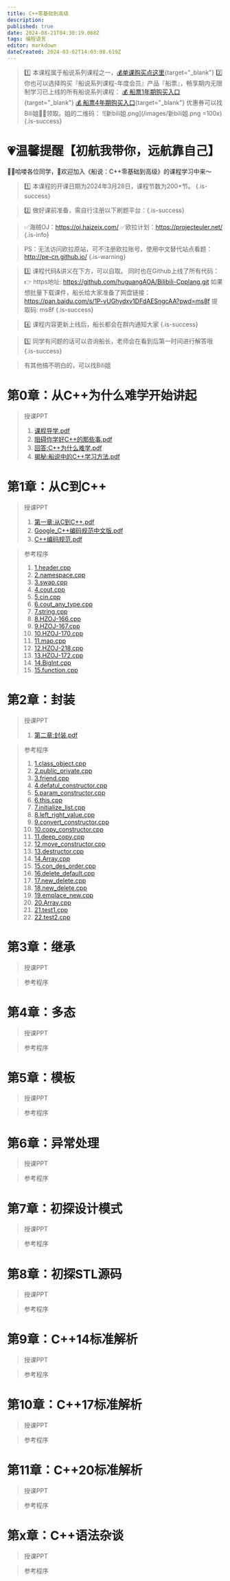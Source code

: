 ```yaml
---
title: C++零基础到高级
description: 
published: true
date: 2024-08-21T04:30:19.068Z
tags: 编程语言
editor: markdown
dateCreated: 2024-03-02T14:03:08.619Z
---
```


> :one: 本课程属于船说系列课程之一，[💰单课购买点这里](https://www.bilibili.com/cheese/play/ss3380){target="_blank"}
> :two: 你也可以选择购买『船说系列课程-年度会员』产品『船票』，畅享期内无限制学习已上线的所有船说系列课程：
[💰 船票1年期购买入口](https://b23.tv/uCOhTk2){target="_blank"}
[💰 船票4年期购买入口](https://b23.tv/vU6TsQU){target="_blank"}
优惠券可以找Bili姐👩‍💻领取。姐的二维码：
![新bili姐.png](/images/新bili姐.png =100x)
{.is-success}

# 💗温馨提醒【初航我带你，远航靠自己】

🙋‍♂️哈喽各位同学，👏欢迎加入《船说：C++零基础到高级》的课程学习中来～

> 1️⃣ 本课程的开课日期为2024年3月28日，课程节数为200+节。
{.is-success}

> 2️⃣ 做好课前准备，需自行注册以下刷题平台：{.is-success}

> ✅海贼OJ：https://oj.haizeix.com/
✅欧拉计划：https://projecteuler.net/
{.is-info}

> PS：无法访问欧拉原站，可不注册欧拉账号，使用中文替代站点看题：http://pe-cn.github.io/
{.is-warning}

> 3️⃣ 课程代码&讲义在下方，可以自取。
> 同时也在Github上线了所有代码：👉 https地址: https://github.com/huguangAOA/Bilibili-Cpplang.git
> 如果想批量下载课件，船长给大家准备了网盘链接：https://pan.baidu.com/s/1P-vUGhydxv1DFdAESngcAA?pwd=ms8f 提取码: ms8f 
{.is-success}

> 4️⃣ 课程内容更新上线后，船长都会在群内通知大家
{.is-success}

> 5️⃣ 同学有问题的话可以咨询船长，老师会在看到后第一时间进行解答哦
{.is-success}

> 有其他搞不明白的，可以找Bili姐






# 第0章：从C++为什么难学开始讲起

> 授课PPT
> 1. [课程导学.pdf](cpp_language_resource/part1/chapter00/pptx/cpp_language_chapter00_1.pdf)
> 2. [阻碍你学好C++的那些事.pdf](cpp_language_resource/part1/chapter00/pptx/cpp_language_chapter00_2.pdf)
> 3. [回答:C++为什么难学.pdf](cpp_language_resource/part1/chapter00/pptx/cpp_language_chapter00_3.pdf)
> 4. [揭秘:船说中的C++学习方法.pdf](cpp_language_resource/part1/chapter00/pptx/cpp_language_chapter00_4.pdf)

# 第1章：从C到C++

> 授课PPT
> 1. [第一章:从C到C++.pdf](cpp_language_resource/part1/chapter01/pptx/cpp_language_chapter01_1.pdf)
> 2. [Google_C++编码规范中文版.pdf](cpp_language_resource/part1/chapter01/pptx/cpp_language_chapter01_2.pdf)
> 3. [C++编码规范.pdf](cpp_language_resource/part1/chapter01/pptx/cpp_language_chapter01_3.pdf)

> 参考程序
> 1. [1.header.cpp](cpp_language_resource/part1/chapter01/code/1.header.cpp)
> 2. [2.namespace.cpp](cpp_language_resource/part1/chapter01/code/2.namespace.cpp)
> 3. [3.swap.cpp](cpp_language_resource/part1/chapter01/code/3.swap.cpp)
> 4. [4.cout.cpp](cpp_language_resource/part1/chapter01/code/4.cout.cpp)
> 5. [5.cin.cpp](cpp_language_resource/part1/chapter01/code/5.cin.cpp)
> 6. [6.cout_any_type.cpp](cpp_language_resource/part1/chapter01/code/6.cout_any_type.cpp)
> 7. [7.string.cpp](cpp_language_resource/part1/chapter01/code/7.string.cpp)
> 8. [8.HZOJ-166.cpp](cpp_language_resource/part1/chapter01/code/8.HZOJ-166.cpp)
> 9. [9.HZOJ-167.cpp](cpp_language_resource/part1/chapter01/code/9.HZOJ-167.cpp)
> 10. [10.HZOJ-170.cpp](cpp_language_resource/part1/chapter01/code/10.HZOJ-170.cpp)
> 11. [11.map.cpp](cpp_language_resource/part1/chapter01/code/11.map.cpp)
> 12. [12.HZOJ-218.cpp](cpp_language_resource/part1/chapter01/code/12.HZOJ-218.cpp)
> 13. [13.HZOJ-172.cpp](cpp_language_resource/part1/chapter01/code/13.HZOJ-172.cpp)
> 14. [14.BigInt.cpp](cpp_language_resource/part1/chapter01/code/14.BigInt.cpp)
> 15. [15.function.cpp](cpp_language_resource/part1/chapter01/code/15.function.cpp)

# 第2章：封装
> 授课PPT
> 1. [第二章:封装.pdf](cpp_language_resource/part1/chapter02/pptx/cpp_language_chapter02_1.pdf)

> 参考程序
> 1. [1.class_object.cpp](cpp_language_resource/part1/chapter02/code/1.class_object.cpp)
> 2. [2.public_private.cpp](cpp_language_resource/part1/chapter02/code/2.public_private.cpp)
> 3. [3.friend.cpp](cpp_language_resource/part1/chapter02/code/3.friend.cpp)
> 4. [4.defatul_constructor.cpp](cpp_language_resource/part1/chapter02/code/4.defatul_constructor.cpp)
> 5. [5.param_constructor.cpp](cpp_language_resource/part1/chapter02/code/5.param_constructor.cpp)
> 6. [6.this.cpp](cpp_language_resource/part1/chapter02/code/6.this.cpp)
> 7. [7.initialize_list.cpp](cpp_language_resource/part1/chapter02/code/7.initialize_list.cpp)
> 8. [8.left_right_value.cpp](cpp_language_resource/part1/chapter02/code/8.left_right_value.cpp)
> 9. [9.convert_constructor.cpp](cpp_language_resource/part1/chapter02/code/9.convert_constructor.cpp)
> 10. [10.copy_constructor.cpp](cpp_language_resource/part1/chapter02/code/10.copy_constructor.cpp)
> 11. [11.deep_copy.cpp](cpp_language_resource/part1/chapter02/code/11.deep_copy.cpp)
> 12. [12.move_constructor.cpp](cpp_language_resource/part1/chapter02/code/12.move_constructor.cpp)
> 13. [13.destructor.cpp](cpp_language_resource/part1/chapter02/code/13.destructor.cpp)
> 14. [14.Array.cpp](cpp_language_resource/part1/chapter02/code/14.Array.cpp)
> 15. [15.con_des_order.cpp](cpp_language_resource/part1/chapter02/code/15.con_des_order.cpp)
> 16. [16.delete_default.cpp](cpp_language_resource/part1/chapter02/code/16.delete_default.cpp)
> 17. [17.new_delete.cpp](cpp_language_resource/part1/chapter02/code/17.new_delete.cpp)
> 18. [18.new_delete.cpp](cpp_language_resource/part1/chapter02/code/18.new_delete.cpp)
> 19. [19.emplace_new.cpp](cpp_language_resource/part1/chapter02/code/19.emplace_new.cpp)
> 20. [20.Array.cpp](cpp_language_resource/part1/chapter02/code/20.Array.cpp)
> 21. [21.test1.cpp](cpp_language_resource/part1/chapter02/code/21.test1.cpp)
> 22. [22.test2.cpp](cpp_language_resource/part1/chapter02/code/22.test2.cpp)

# 第3章：继承
> 授课PPT

> 参考程序

# 第4章：多态
> 授课PPT

> 参考程序

# 第5章：模板

> 授课PPT

> 参考程序


# 第6章：异常处理

> 授课PPT

> 参考程序


# 第7章：初探设计模式

> 授课PPT

> 参考程序


# 第8章：初探STL源码

> 授课PPT

> 参考程序

# 第9章：C++14标准解析

> 授课PPT

> 参考程序

# 第10章：C++17标准解析

> 授课PPT

> 参考程序

# 第11章：C++20标准解析

> 授课PPT

> 参考程序

# 第x章：C++语法杂谈

> 授课PPT

> 参考程序

